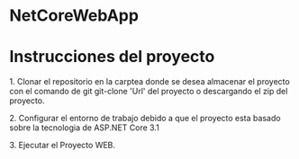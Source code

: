# NetCoreWebApp

<h1>Instrucciones del proyecto</h1> 
<p>1. Clonar el repositorio en la carptea donde se desea almacenar el proyecto con el comando de git  git-clone 'Url' del proyecto o descargando el zip del proyecto.</p>
<p>2. Configurar el entorno de trabajo debido a que el proyecto esta basado sobre la tecnologia de ASP.NET Core 3.1</p>
<p>3. Ejecutar el Proyecto WEB.</p>
